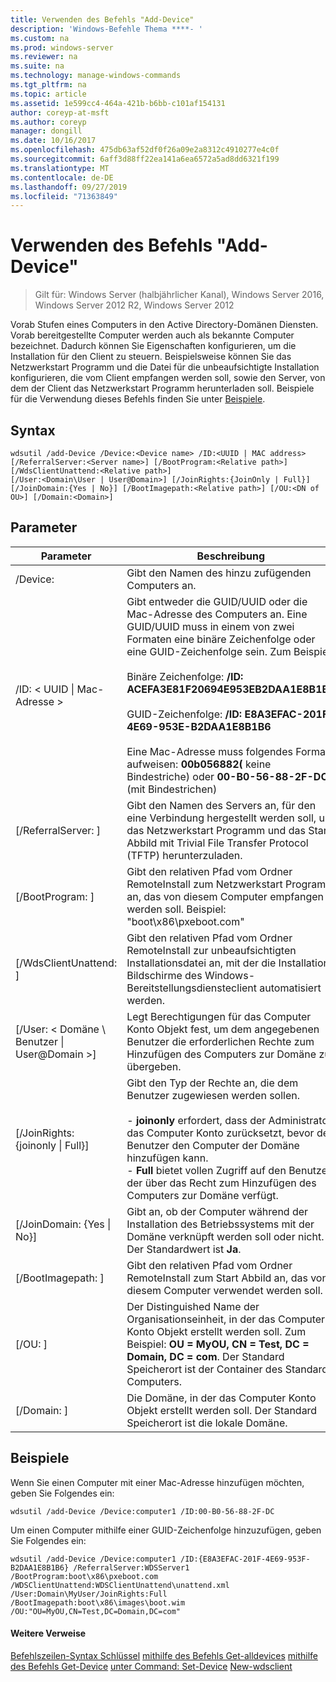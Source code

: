 ```yaml
---
title: Verwenden des Befehls "Add-Device"
description: 'Windows-Befehle Thema ****- '
ms.custom: na
ms.prod: windows-server
ms.reviewer: na
ms.suite: na
ms.technology: manage-windows-commands
ms.tgt_pltfrm: na
ms.topic: article
ms.assetid: 1e599cc4-464a-421b-b6bb-c101af154131
author: coreyp-at-msft
ms.author: coreyp
manager: dongill
ms.date: 10/16/2017
ms.openlocfilehash: 475db63af52df0f26a09e2a8312c4910277e4c0f
ms.sourcegitcommit: 6aff3d88ff22ea141a6ea6572a5ad8dd6321f199
ms.translationtype: MT
ms.contentlocale: de-DE
ms.lasthandoff: 09/27/2019
ms.locfileid: "71363849"
---
```

# <a name="using-the-add-device-command"></a>Verwenden des Befehls "Add-Device"

>Gilt für: Windows Server (halbjährlicher Kanal), Windows Server 2016, Windows Server 2012 R2, Windows Server 2012

Vorab Stufen eines Computers in den Active Directory-Domänen Diensten. Vorab bereitgestellte Computer werden auch als bekannte Computer bezeichnet. Dadurch können Sie Eigenschaften konfigurieren, um die Installation für den Client zu steuern. Beispielsweise können Sie das Netzwerkstart Programm und die Datei für die unbeaufsichtigte Installation konfigurieren, die vom Client empfangen werden soll, sowie den Server, von dem der Client das Netzwerkstart Programm herunterladen soll.
Beispiele für die Verwendung dieses Befehls finden Sie unter [Beispiele](#BKMK_examples).
## <a name="syntax"></a>Syntax
```
wdsutil /add-Device /Device:<Device name> /ID:<UUID | MAC address> [/ReferralServer:<Server name>] [/BootProgram:<Relative path>] [/WdsClientUnattend:<Relative path>] 
[/User:<Domain\User | User@Domain>] [/JoinRights:{JoinOnly | Full}] [/JoinDomain:{Yes | No}] [/BootImagepath:<Relative path>] [/OU:<DN of OU>] [/Domain:<Domain>]
```
## <a name="parameters"></a>Parameter
|Parameter|Beschreibung|
|-------|--------|
|/Device: <computer name>|Gibt den Namen des hinzu zufügenden Computers an.|
|/ID: < UUID &#124; Mac-Adresse >|Gibt entweder die GUID/UUID oder die Mac-Adresse des Computers an. Eine GUID/UUID muss in einem von zwei Formaten eine binäre Zeichenfolge oder eine GUID-Zeichenfolge sein. Zum Beispiel:<br /><br />Binäre Zeichenfolge: **/ID: ACEFA3E81F20694E953EB2DAA1E8B1B6**<br /><br />GUID-Zeichenfolge: **/ID: E8A3EFAC-201F-4E69-953E-B2DAA1E8B1B6**<br /><br />Eine Mac-Adresse muss folgendes Format aufweisen: **00b056882(** keine Bindestriche) oder **00-B0-56-88-2F-DC** (mit Bindestrichen)|
|[/ReferralServer: <Server name>]|Gibt den Namen des Servers an, für den eine Verbindung hergestellt werden soll, um das Netzwerkstart Programm und das Start Abbild mit Trivial File Transfer Protocol (TFTP) herunterzuladen.|
|[/BootProgram: <Relative path>]|Gibt den relativen Pfad vom Ordner RemoteInstall zum Netzwerkstart Programm an, das von diesem Computer empfangen werden soll. Beispiel: "boot\x86\pxeboot.com"|
|[/WdsClientUnattend: <Relative path>]|Gibt den relativen Pfad vom Ordner RemoteInstall zur unbeaufsichtigten Installationsdatei an, mit der die Installations Bildschirme des Windows-Bereitstellungsdiensteclient automatisiert werden.|
|[/User: < Domäne \ Benutzer &#124; User@Domain >]|Legt Berechtigungen für das Computer Konto Objekt fest, um dem angegebenen Benutzer die erforderlichen Rechte zum Hinzufügen des Computers zur Domäne zu übergeben.|
|[/JoinRights: {joinonly &#124; Full}]|Gibt den Typ der Rechte an, die dem Benutzer zugewiesen werden sollen.<br /><br />-   **joinonly** erfordert, dass der Administrator das Computer Konto zurücksetzt, bevor der Benutzer den Computer der Domäne hinzufügen kann.<br />-   **Full** bietet vollen Zugriff auf den Benutzer, der über das Recht zum Hinzufügen des Computers zur Domäne verfügt.|
|[/JoinDomain: {Yes &#124; No}]|Gibt an, ob der Computer während der Installation des Betriebssystems mit der Domäne verknüpft werden soll oder nicht. Der Standardwert ist **Ja**.|
|[/BootImagepath: <Relative path>]|Gibt den relativen Pfad vom Ordner RemoteInstall zum Start Abbild an, das von diesem Computer verwendet werden soll.|
|[/OU: <DN of OU>]|Der Distinguished Name der Organisationseinheit, in der das Computer Konto Objekt erstellt werden soll. Zum Beispiel: **OU = MyOU, CN = Test, DC = Domain, DC = com**. Der Standard Speicherort ist der Container des Standard Computers.|
|[/Domain: <Domain>]|Die Domäne, in der das Computer Konto Objekt erstellt werden soll. Der Standard Speicherort ist die lokale Domäne.|
## <a name="BKMK_examples"></a>Beispiele
Wenn Sie einen Computer mit einer Mac-Adresse hinzufügen möchten, geben Sie Folgendes ein:
```
wdsutil /add-Device /Device:computer1 /ID:00-B0-56-88-2F-DC
```
Um einen Computer mithilfe einer GUID-Zeichenfolge hinzuzufügen, geben Sie Folgendes ein:
```
wdsutil /add-Device /Device:computer1 /ID:{E8A3EFAC-201F-4E69-953F-B2DAA1E8B1B6} /ReferralServer:WDSServer1 /BootProgram:boot\x86\pxeboot.com 
/WDSClientUnattend:WDSClientUnattend\unattend.xml /User:Domain\MyUser/JoinRights:Full /BootImagepath:boot\x86\images\boot.wim /OU:"OU=MyOU,CN=Test,DC=Domain,DC=com"
```
#### <a name="additional-references"></a>Weitere Verweise
[Befehlszeilen-Syntax Schlüssel](command-line-syntax-key.md)
[mithilfe des Befehls Get-alldevices](using-the-get-alldevices-command.md)
[mithilfe des Befehls Get-Device](using-the-get-device-command.md)
[unter Command: Set-Device](subcommand-set-device.md)
[New-wdsclient](https://technet.microsoft.com/library/dn283430.aspx)
